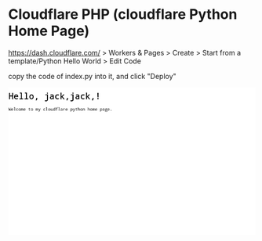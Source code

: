 # Cloudflare PHP (cloudflare Python Home Page)

https://dash.cloudflare.com/  >
Workers & Pages > Create > Start from a template/Python Hello World > Edit Code

copy the code of index.py into it, and click "Deploy"

![](./python_home_page.png)
